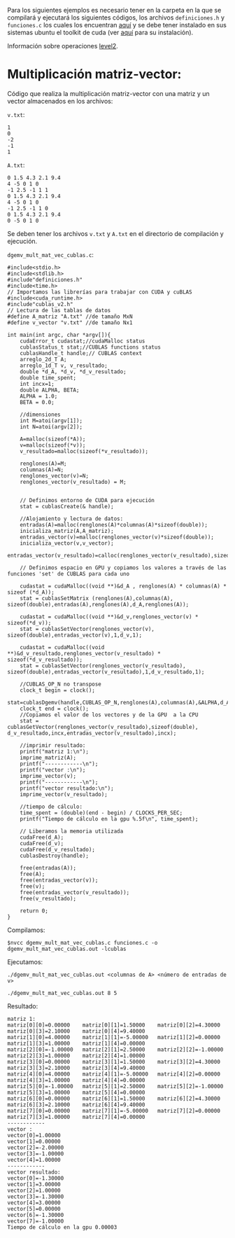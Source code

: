 Para los siguientes ejemplos es necesario tener en la carpeta en la que se compilará y ejecutará los siguientes códigos, los archivos `definiciones.h` y `funciones.c` los cuales los encuentran [aquí](../) y se debe tener instalado en sus sistemas ubuntu el toolkit de cuda (ver [aquí](/C/extensiones_a_C/CUDA/instalacion/
) para su instalación).

Información sobre operaciones [level2](http://www.netlib.org/blas/#_level_2).


# Multiplicación matriz-vector:

Código que realiza la multiplicación matriz-vector con una matriz y un vector almacenados en los archivos:

`v.txt`:

```
1
0
-2
-1
1
```

`A.txt`:

```
0 1.5 4.3 2.1 9.4
4 -5 0 1 0
-1 2.5 -1 1 1
0 1.5 4.3 2.1 9.4
4 -5 0 1 0
-1 2.5 -1 1 0
0 1.5 4.3 2.1 9.4
0 -5 0 1 0
```

Se deben tener los archivos `v.txt` y `A.txt` en el directorio de compilación y ejecución.

`dgemv_mult_mat_vec_cublas.c`:


```
#include<stdio.h>
#include<stdlib.h>
#include"definiciones.h"
#include<time.h>
// Importamos las librerías para trabajar con CUDA y cuBLAS
#include<cuda_runtime.h>
#include"cublas_v2.h"
// Lectura de las tablas de datos
#define A_matriz "A.txt" //de tamaño MxN
#define v_vector "v.txt" //de tamaño Nx1

int main(int argc, char *argv[]){
	cudaError_t cudastat;//cudaMalloc status
	cublasStatus_t stat;//CUBLAS functions status
	cublasHandle_t handle;// CUBLAS context
	arreglo_2d_T A;
	arreglo_1d_T v, v_resultado;
	double *d_A, *d_v, *d_v_resultado;
	double time_spent;
	int incx=1;
	double ALPHA, BETA;
	ALPHA = 1.0;
	BETA = 0.0;

	//dimensiones
	int M=atoi(argv[1]);
	int N=atoi(argv[2]);

	A=malloc(sizeof(*A));
	v=malloc(sizeof(*v));
	v_resultado=malloc(sizeof(*v_resultado));

	renglones(A)=M;
	columnas(A)=N;
	renglones_vector(v)=N;
	renglones_vector(v_resultado) = M;


	// Definimos entorno de CUDA para ejecución
	stat = cublasCreate(& handle);

	//Alojamiento y lectura de datos:
	entradas(A)=malloc(renglones(A)*columnas(A)*sizeof(double));
	inicializa_matriz(A,A_matriz);
	entradas_vector(v)=malloc(renglones_vector(v)*sizeof(double));
	inicializa_vector(v,v_vector);
	entradas_vector(v_resultado)=calloc(renglones_vector(v_resultado),sizeof(double));

	// Definimos espacio en GPU y copiamos los valores a través de las funciones 'set' de CUBLAS para cada uno

	cudastat = cudaMalloc((void **)&d_A , renglones(A) * columnas(A) * sizeof (*d_A));
	stat = cublasSetMatrix (renglones(A),columnas(A), sizeof(double),entradas(A),renglones(A),d_A,renglones(A));

	cudastat = cudaMalloc((void **)&d_v,renglones_vector(v) * sizeof(*d_v));
	stat = cublasSetVector(renglones_vector(v), sizeof(double),entradas_vector(v),1,d_v,1);
	
	cudastat = cudaMalloc((void **)&d_v_resultado,renglones_vector(v_resultado) * sizeof(*d_v_resultado));
	stat = cublasSetVector(renglones_vector(v_resultado), sizeof(double),entradas_vector(v_resultado),1,d_v_resultado,1);

	//CUBLAS_OP_N no transpose
	clock_t begin = clock();
	stat=cublasDgemv(handle,CUBLAS_OP_N,renglones(A),columnas(A),&ALPHA,d_A,renglones_vector(v_resultado),d_v,incx,&BETA,d_v_resultado,incx);
	clock_t end = clock();
	//Copiamos el valor de los vectores y de la GPU  a la CPU
	stat = cublasGetVector(renglones_vector(v_resultado),sizeof(double), d_v_resultado,incx,entradas_vector(v_resultado),incx);

	//imprimir resultado:
	printf("matriz 1:\n");
	imprime_matriz(A);
	printf("------------\n");
	printf("vector :\n");
	imprime_vector(v);
	printf("------------\n");
	printf("vector resultado:\n");
	imprime_vector(v_resultado);

	//tiempo de cálculo:
	time_spent = (double)(end - begin) / CLOCKS_PER_SEC;
	printf("Tiempo de cálculo en la gpu %.5f\n", time_spent);

	// Liberamos la memoria utilizada
	cudaFree(d_A);
	cudaFree(d_v);
	cudaFree(d_v_resultado);
	cublasDestroy(handle);

	free(entradas(A));
	free(A);
	free(entradas_vector(v));
	free(v);
	free(entradas_vector(v_resultado));
	free(v_resultado);

	return 0;
}

```


Compilamos:

```
$nvcc dgemv_mult_mat_vec_cublas.c funciones.c -o dgemv_mult_mat_vec_cublas.out -lcublas
```

Ejecutamos:


```
./dgemv_mult_mat_vec_cublas.out <columnas de A> <número de entradas de v>
```



```
./dgemv_mult_mat_vec_cublas.out 8 5
```

Resultado:

```
matriz 1:
matriz[0][0]=0.00000	matriz[0][1]=1.50000	matriz[0][2]=4.30000	matriz[0][3]=2.10000	matriz[0][4]=9.40000
matriz[1][0]=4.00000	matriz[1][1]=-5.00000	matriz[1][2]=0.00000	matriz[1][3]=1.00000	matriz[1][4]=0.00000
matriz[2][0]=-1.00000	matriz[2][1]=2.50000	matriz[2][2]=-1.00000	matriz[2][3]=1.00000	matriz[2][4]=1.00000
matriz[3][0]=0.00000	matriz[3][1]=1.50000	matriz[3][2]=4.30000	matriz[3][3]=2.10000	matriz[3][4]=9.40000
matriz[4][0]=4.00000	matriz[4][1]=-5.00000	matriz[4][2]=0.00000	matriz[4][3]=1.00000	matriz[4][4]=0.00000
matriz[5][0]=-1.00000	matriz[5][1]=2.50000	matriz[5][2]=-1.00000	matriz[5][3]=1.00000	matriz[5][4]=0.00000
matriz[6][0]=0.00000	matriz[6][1]=1.50000	matriz[6][2]=4.30000	matriz[6][3]=2.10000	matriz[6][4]=9.40000
matriz[7][0]=0.00000	matriz[7][1]=-5.00000	matriz[7][2]=0.00000	matriz[7][3]=1.00000	matriz[7][4]=0.00000
------------
vector :
vector[0]=1.00000
vector[1]=0.00000
vector[2]=-2.00000
vector[3]=-1.00000
vector[4]=1.00000
------------
vector resultado:
vector[0]=-1.30000
vector[1]=3.00000
vector[2]=1.00000
vector[3]=-1.30000
vector[4]=3.00000
vector[5]=0.00000
vector[6]=-1.30000
vector[7]=-1.00000
Tiempo de cálculo en la gpu 0.00003
```



